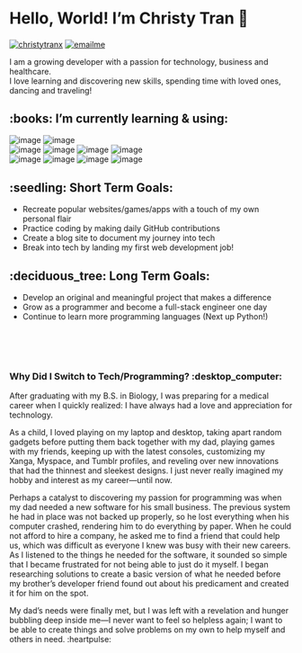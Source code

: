 ### <h1>Hello, World! I’m Christy Tran :wave:</h1>

<!-- Contact Links -->

<div class="contact">

<a href="https://linkedin.com/in/christytranx"><img align="center" src="https://img.shields.io/badge/LinkedIn-0077B5?style=for-the-badge&logo=linkedin&logoColor=white" alt="christytranx"/></a> <a href="mailto:christytranmba@gmail.com"><img align="center" src="https://img.shields.io/badge/Gmail-D14836?style=for-the-badge&logo=gmail&logoColor=white" alt="emailme"/></a>

</div>

<div class="description">

<p> I am a growing developer with a passion for technology, business and healthcare. 
<br> I love learning and discovering new skills, spending time with loved ones, dancing and traveling! </p>

</div>

<div class="journeyToCode">

  <h2>:books: I’m currently learning & using:</h2>
  
  <div class="programIcons>
  
  ![image](https://img.shields.io/badge/html5-%23E34F26.svg?style=for-the-badge&logo=html5&logoColor=white) 
  ![image](https://img.shields.io/badge/CSS3-1572B6?style=for-the-badge&logo=css3&logoColor=white) 
  ![image](https://img.shields.io/badge/JavaScript-323330?style=for-the-badge&logo=javascript&logoColor=F7DF1E)
  <br>
  ![image](https://img.shields.io/badge/React-20232A?style=for-the-badge&logo=react&logoColor=61DAFB)
  ![image](https://img.shields.io/badge/Node.js-339933?style=for-the-badge&logo=nodedotjs&logoColor=white)
  ![image](https://img.shields.io/badge/Express.js-000000?style=for-the-badge&logo=express&logoColor=white)
  ![image](https://img.shields.io/badge/npm-CB3837?style=for-the-badge&logo=npm&logoColor=white)
  <br>
  ![image](https://img.shields.io/badge/Bootstrap-563D7C?style=for-the-badge&logo=bootstrap&logoColor=white)
  ![image](https://img.shields.io/badge/Gatsby-%23663399.svg?style=for-the-badge&logo=gatsby&logoColor=white)
  ![image](https://img.shields.io/badge/-GraphQL-E10098?style=for-the-badge&logo=graphql&logoColor=white)
  ![image](https://img.shields.io/badge/MongoDB-4EA94B?style=for-the-badge&logo=mongodb&logoColor=white)
  </div>
  
  <div class="goals">
  
  <h2>:seedling: Short Term Goals:</h2>
  
  <ul>
  <li>Recreate popular websites/games/apps with a touch of my own personal flair</li>
  <li>Practice coding by making daily GitHub contributions</li>
  <li>Create a blog site to document my journey into tech</li>
  <li>Break into tech by landing my first web development job!</li>
  </ul>
  
  <h2>:deciduous_tree: Long Term Goals:</h2>
  
  <ul>
  <li>Develop an original and meaningful project that makes a difference</li>
  <li>Grow as a programmer and become a full-stack engineer one day</li>
  <li>Continue to learn more programming languages (Next up Python!)</li>
  
  </ul>
  
  </div>

</div>

<br>
<br>
<br>

<div class="careerChange">

<h3>Why Did I Switch to Tech/Programming? :desktop_computer:</h3>

<p>After graduating with my B.S. in Biology, I was preparing for a medical career when I quickly realized: I have always had a love and appreciation for technology. </p>

<p>As a child, I loved playing on my laptop and desktop, taking apart random gadgets before putting them back together with my dad, playing games with my friends, keeping up with the latest consoles, customizing my Xanga, Myspace, and Tumblr profiles, and reveling over new innovations that had the thinnest and sleekest designs. I just never really imagined my hobby and interest as my career—until now.</p>

<p>Perhaps a catalyst to discovering my passion for programming was when my dad needed a new software for his small business. The previous system he had in place was not backed up properly, so he lost everything when his computer crashed, rendering him to do everything by paper. When
he could not afford to hire a company, he asked me to find a friend that could help us, which was difficult as everyone I knew was busy with their new careers. As I listened to the things he needed for the software, it sounded so simple that I became frustrated for not being able to just do it myself. I began researching solutions  to create a basic version of what he needed before my brother’s developer friend found out about his predicament and created it for him on the spot.</p>

<p>My dad’s needs were finally met, but I was left with a revelation and hunger bubbling deep inside me—I never want to feel so helpless again; I want to be able to create things and solve problems on my own to help myself and others in need. :heartpulse:</p>

<!-- <p>As I learn fundamental web development concepts and explore the GitHub community, the amount of teamwork and collaboration I’ve witnessed has truly fascinated me. I’m currently a bit of a lurker in this large community, but I hope to grow into a more helpful member with each day!</p> -->

</div>












